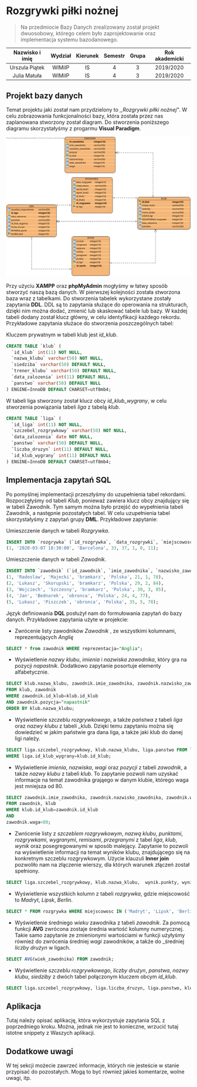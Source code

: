 # Rozgrywki piłki nożnej 
>Na przedmiocie Bazy Danych zrealizowany został projekt dwuosobowy, którego celem było zaprojektowanie oraz implementacja systemu bazodanowego. 

| Nazwisko i imię | Wydział | Kierunek | Semestr | Grupa | Rok akademicki |
| :-------------: | :-----: | :------: | :-----: | :---: | :------------: |
| Urszula Piątek         | WIMiIP  | IS       |   4     | 3     | 2019/2020      |
| Julia Matuła         | WIMiIP  | IS       |   4     | 3    | 2019/2020      |

## Projekt bazy danych
Temat projektu jaki został nam przydzielony to _,,Rozgrywki piłki nożnej"_. W celu zobrazowania funkcjonalności bazy, która została przez nas zaplanowana stworzony został diagram. Do stworzenia poniższego diagramu skorzystałyśmy z progarmu **Visual Paradigm**. 

![Rozgrywki_pilki_noznej_diagram](./diagram.svg)

Przy użyciu **XAMPP** oraz  **phpMyAdmin** mogłyśmy w łatwy sposób stworzyć naszą bazą danych. W pierwszej kolejności została stworzona baza wraz z tabelkami. Do stworzenia tabelek wykorzystane zostały zapytania **DDL**. DDL są to zapytania służące do operowania na strukturach, dzięki nim można dodać, zmienić lub skaskować tabele lub bazy. W każdej tabeli dodany został klucz główny, w celu identyfikacji każdego rekordu.  Przykładowe zapytania służace do stworzenia poszczególnych tabel: 

Kluczem prywatnym w tabeli klub jest _id_klub_.

```sql 
CREATE TABLE `klub` (
  `id_klub` int(11) NOT NULL,
  `nazwa_klubu` varchar(50) NOT NULL,
  `siedziba` varchar(50) DEFAULT NULL,
  `trener_klubu` varchar(50) DEFAULT NULL,
  `data_zalozenia` int(11) DEFAULT NULL,
  `panstwo` varchar(50) DEFAULT NULL
) ENGINE=InnoDB DEFAULT CHARSET=utf8mb4;
```

W tabeli liga stworzony został klucz obcy _id_klub_wygrany_, w celu stworzenia powiązania tabeli _liga_ z tabelą _klub_.

```sql 
CREATE TABLE `liga` (
  `id_liga` int(11) NOT NULL,
  `szczebel_rozgrywkowy` varchar(50) NOT NULL,
  `data_zalozenia` date NOT NULL,
  `panstwo` varchar(50) DEFAULT NULL,
  `liczba_druzyn` int(11) DEFAULT NULL,
  `id_klub_wygrany` int(11) DEFAULT NULL
) ENGINE=InnoDB DEFAULT CHARSET=utf8mb4;
```

## Implementacja zapytań SQL
Po pomyślnej implementacji przeszłyśmy do uzupełnienia tabel rekordami. Rozpoczęłyśmy od tabeli _Klub_, ponieważ zawiera klucz obcy znajdujący się w tabeli Zawodnik. Tym samym można było przejść do wypełnienia tabeli Zawodnik, a następnie pozostałych tabel. 
W celu uzupełnienia tabel skorzystałyśmy z zapytań grupy **DML**. Przykładowe zapytanie:

Umieszczenie danych w tabeli _Rozgrywka_. 

```sql
INSERT INTO `rozgrywka` (`id_rozgrywka`, `data_rozgrywki`, `miejscowosc`, `id_klub1`, `id_klub2`, `wynik_klub1`, `wynik_klub2`, `id_liga`) VALUES
(1, '2020-03-07 18:30:00', 'Barcelona', 33, 37, 1, 0, 11);
```

Umieszczenie danych w tabeli _Zawodnik_. 

```sql
INSERT INTO `zawodnik` (`id_zawodnik`, `imie_zawodnika`, `nazwisko_zawodnika`, `pozycja`, `reprezentacja`, `wiek_zawodnika`, `id_klub`, `waga`) VALUES
(1, 'Radoslaw', 'Majecki', 'bramkarz', 'Polska', 21, 1, 78),
(2, 'Lukasz', 'Skorupski', 'bramkarz', 'Polska', 29, 2, 84),
(3, 'Wojciech', 'Szczesny', 'bramkarz', 'Polska', 30, 3, 85),
(4, 'Jan', 'Bednarek', 'obronca', 'Polska', 24, 4, 77),
(5, 'Lukasz', 'Piszczek', 'obronca', 'Polska', 35, 5, 78);
```

Język definiowania **DQL** posłużył nam do formułowania zapytań do bazy danych. Przykładowe zapytania użyte w projekcie: 

* Zwrócenie listy zawodników _Zawodnik_ , ze wszystkimi kolumnami, reprezentujących _Anglię_
```sql
SELECT * from zawodnik WHERE reprezentacja="Anglia";
```

* Wyświetlenie _nazwy klubu_, _imienia_ i _nazwiska zawodnika_, który gra na pozycji _napastnik_. Dodatkowo zapytanie posortuje elementy alfabetycznie.
```sql
SELECT klub.nazwa_klubu, zawodnik.imie_zawodnika, zawodnik.nazwisko_zawodnika. Za pomocą tego polecenia można uzyskać informacje w jakim klubie gra dany zawodnik będący na pozcyji napastnika. 
FROM klub, zawodnik 
WHERE zawodnik.id_klub=klub.id_klub 
AND zawodnik.pozycja="napastnik"
ORDER BY klub.nazwa_klubu;
```

* Wyświetlenie _szczeblu rozgrywkowego_, a także _państwa_ z tabeli _liga_ oraz _nazwy klubu_ z tabeli _klub. Dzięki temu zapytaniu można się dowiedzieć w jakim państwie gra dana liga, a także jaki klub do danej ligi należy.
```sql
SELECT liga.szczebel_rozgrywkowy, klub.nazwa_klubu, liga.panstwo FROM liga, klub 
WHERE liga.id_klub_wygrany=klub.id_klub;
```

* Wyświetlenie _imienia_, _nazwiska_, _wagi_ oraz _pozycji_ z tabeli _zawodnik_, a także _nazwy klubu_ z tabeli _klub_. To zapytanie pozwoli nam uzyskać informacje na temat zawodnika grająego w danym klubie, którego waga jest mniejsza od 80. 
```sql
SELECT zawodnik.imie_zawodnika, zawodnik.nazwisko_zawodnika, zawodnik.waga, zawodnik.pozycja, klub.nazwa_klubu
FROM zawodnik, klub
WHERE klub.id_klub=zawodnik.id_klub
AND 
zawodnik.waga<80;
```

* Zwrócenie listy z _szczeblem rozgrywkowym_, _nazwą klubu_, _punktami_, _rozgrywkami_, _wygranymi_, _remisami_, _przegranymi_ z tabel _liga_, _klub_, _wynik_ oraz posegregowanymi w sposób malejący. Zapytanie to pozwoli na wyświetlenie informacji na temat wyników klubu, znajdującego się na konkretnym szczeblu rozgrywkowym. Użycie klauzuli **Inner join** pozwoliło nam na złączenie wierszy, dla których warunek złączeń został spełniony. 
```sql 
SELECT liga.szczebel_rozgrywkowy, klub.nazwa_klubu,  wynik.punkty, wynik.rozegrane, wynik.wygrane, wynik.remisy, wynik.przegrane  FROM wynik INNER JOIN liga ON wynik.id_liga=liga.id_liga INNER JOIN klub ON wynik.id_klub=klub.id_klub ORDER BY wynik.punkty DESC;
```

* Wyświetlenie wszystkich kolumn z tabeli _rozgrywka_, gdzie miejscowość to _Madryt_, _Lipsk_, _Berlin_.
```sql
SELECT * FROM rozgrywka WHERE miejscowosc IN ('Madryt', 'Lipsk', 'Berlin');
```

* Wyświetlenie średniego _wieku_ zawodnika z tabeli _zawodnik_. Za pomocą funkcji **AVG** zwrócona zostaje średnia wartość kolumny numerycznej. Takie samo zapytanie ze zmienionymi wartościami w funkcji użyłyśmy również do zwrócenia średniej _wagi_ zawodników, a także do _średniej _liczby drużyn_ w ligach.
``` sql
SELECT AVG(wiek_zawodnika) FROM zawodnik;
```

* Wyświetlenie _szczeblu rozgrywkowego_, _liczby drużyn_, _panstwa_, _nazwy klubu_, _siedziby_ z dwóch tabel połączonym kluczem obcym _id_klub_. 
```sql
SELECT liga.szczebel_rozgrywkowy, liga.liczba_druzyn, liga.panstwo, klub.nazwa_klubu, klub.siedziba FROM liga INNER JOIN klub ON liga.id_klub_wygrany=klub.id_klub ORDER BY liga.liczba_druzyn DESC;
```

## Aplikacja
Tutaj należy opisać aplikację, która wykorzystuje zapytania SQL z poprzedniego kroku. Można, jednak nie jest to konieczne, wrzucić tutaj istotne snippety z Waszych aplikacji.

## Dodatkowe uwagi
W tej sekcji możecie zawrzeć informacje, których nie jesteście w stanie przypisać do pozostałych. Mogą to być również jakieś komentarze, wolne uwagi, itp.


